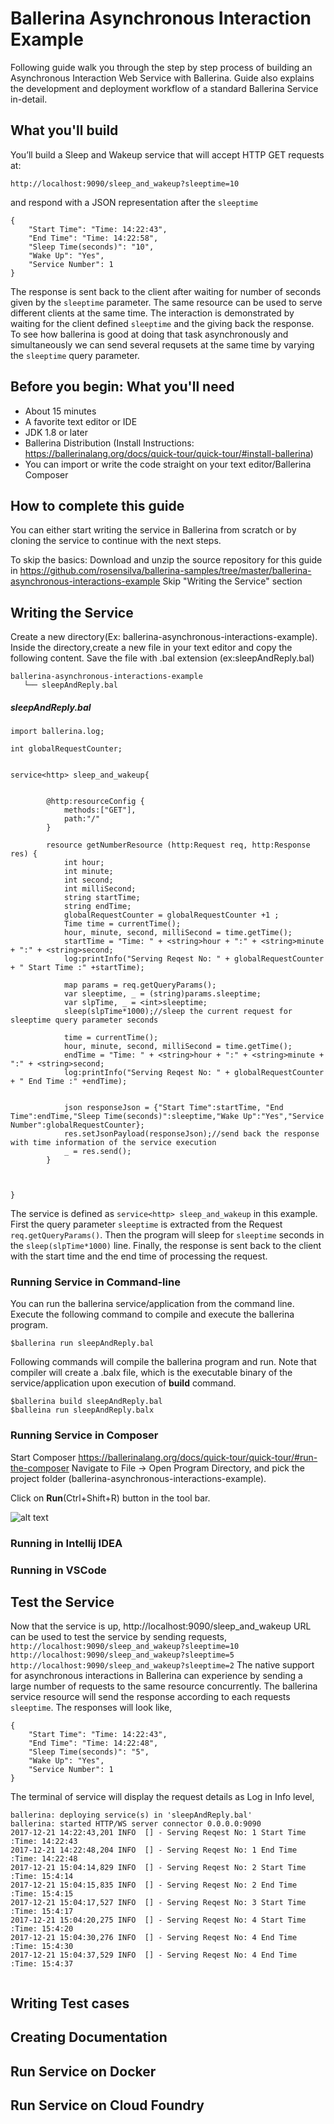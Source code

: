 # Ballerina Asynchronous Interaction Example
Following guide walk you through the step by step process of building an Asynchronous Interaction Web Service with Ballerina.
Guide also explains the development and deployment workflow of a standard Ballerina Service in-detail.

## What you'll build
You’ll build a Sleep and Wakeup service that will accept HTTP GET requests at:
```
http://localhost:9090/sleep_and_wakeup?sleeptime=10
```
and respond with a JSON representation after the `sleeptime`
```
{
    "Start Time": "Time: 14:22:43",
    "End Time": "Time: 14:22:58",
    "Sleep Time(seconds)": "10",
    "Wake Up": "Yes",
    "Service Number": 1
}
```
The response is sent back to the client after waiting for number of seconds given by the `sleeptime` parameter. The same resource can be used to serve different clients at the same time. The interaction is demonstrated by waiting for the client defined `sleeptime` and the giving back the response. To see how ballerina is good at doing that task asynchronously and simultaneously we can send several requsets at the same time by varying the `sleeptime` query parameter.

## Before you begin:  What you'll need
- About 15 minutes
- A favorite text editor or IDE
- JDK 1.8 or later
- Ballerina Distribution (Install Instructions:  https://ballerinalang.org/docs/quick-tour/quick-tour/#install-ballerina)
- You can import or write the code straight on your text editor/Ballerina Composer


## How to complete this guide
You can either start writing the service in Ballerina from scratch or by cloning the service to continue with the next steps.

To skip the basics:
Download and unzip the source repository for this guide in https://github.com/rosensilva/ballerina-samples/tree/master/ballerina-asynchronous-interactions-example
Skip "Writing the Service" section

## Writing the Service
Create a new directory(Ex: ballerina-asynchronous-interactions-example). Inside the directory,create a new file in your text editor and copy the following content. Save the file with .bal extension (ex:sleepAndReply.bal) 
```
ballerina-asynchronous-interactions-example
   └── sleepAndReply.bal
```

##### sleepAndReply.bal
```import ballerina.net.http;
import ballerina.log;

int globalRequestCounter;


service<http> sleep_and_wakeup{


        @http:resourceConfig {
            methods:["GET"],	
            path:"/"
        }

        resource getNumberResource (http:Request req, http:Response res) {
            int hour;
            int minute;
            int second;
            int milliSecond;
            string startTime;
            string endTime;
            globalRequestCounter = globalRequestCounter +1 ;
            Time time = currentTime();						
            hour, minute, second, milliSecond = time.getTime();
            startTime = "Time: " + <string>hour + ":" + <string>minute + ":" + <string>second; 
            log:printInfo("Serving Reqest No: " + globalRequestCounter + " Start Time :" +startTime);

            map params = req.getQueryParams();
            var sleeptime, _ = (string)params.sleeptime;
            var slpTime, _ = <int>sleeptime;
            sleep(slpTime*1000);//sleep the current request for sleeptime query parameter seconds

            time = currentTime();
            hour, minute, second, milliSecond = time.getTime();
            endTime = "Time: " + <string>hour + ":" + <string>minute + ":" + <string>second; 
            log:printInfo("Serving Reqest No: " + globalRequestCounter + " End Time :" +endTime);


            json responseJson = {"Start Time":startTime, "End Time":endTime,"Sleep Time(seconds)":sleeptime,"Wake Up":"Yes","Service Number":globalRequestCounter};
            res.setJsonPayload(responseJson);//send back the response with time information of the service execution 
            _ = res.send();
        }



}
```
The service is defined as `service<http> sleep_and_wakeup` in this example. First the query parameter `sleeptime` is extracted from the Request `req.getQueryParams()`. Then the program will sleep for `sleeptime` seconds in the `sleep(slpTime*1000)` line. Finally, the response is sent back to the client with the start time and the end time of processing the request.

### Running Service in Command-line
You can run the ballerina service/application from the command line. Execute the following command to compile and execute the ballerina program.

```
$ballerina run sleepAndReply.bal
```

Following commands will compile the ballerina program and run. Note that compiler will create a .balx file, which is the executable binary of the service/application upon execution of **build** command.

```
$ballerina build sleepAndReply.bal
$balleina run sleepAndReply.balx
```

### Running Service in Composer
Start Composer https://ballerinalang.org/docs/quick-tour/quick-tour/#run-the-composer
Navigate to File -> Open Program Directory, and pick the project folder (ballerina-asynchronous-interactions-example).

Click on **Run**(Ctrl+Shift+R) button in the tool bar.

![alt text](https://github.com/rosensilva/ballerina-samples/blob/master/ballerina-asynchronous-interactions-example/images/sleepAndWake.png)


### Running in Intellij IDEA
<TODO>

### Running in VSCode
<TODO>


## Test the Service
Now that the service is up, http://localhost:9090/sleep_and_wakeup URL can be used to test the service by sending requests, 
`http://localhost:9090/sleep_and_wakeup?sleeptime=10`
`http://localhost:9090/sleep_and_wakeup?sleeptime=5`
`http://localhost:9090/sleep_and_wakeup?sleeptime=2`
The native support for asynchronous interactions in Ballerina can experience by sending a large number of requests to the same resource concurrently. The ballerina service resource will send the response according to each requests `sleeptime`. The responses will look like,
```
{
    "Start Time": "Time: 14:22:43",
    "End Time": "Time: 14:22:48",
    "Sleep Time(seconds)": "5",
    "Wake Up": "Yes",
    "Service Number": 1
}
```
The terminal of service will display the request details as Log in Info level,

```
ballerina: deploying service(s) in 'sleepAndReply.bal'
ballerina: started HTTP/WS server connector 0.0.0.0:9090
2017-12-21 14:22:43,201 INFO  [] - Serving Reqest No: 1 Start Time :Time: 14:22:43 
2017-12-21 14:22:48,204 INFO  [] - Serving Reqest No: 1 End Time :Time: 14:22:48 
2017-12-21 15:04:14,829 INFO  [] - Serving Reqest No: 2 Start Time :Time: 15:4:14 
2017-12-21 15:04:15,835 INFO  [] - Serving Reqest No: 2 End Time :Time: 15:4:15 
2017-12-21 15:04:17,527 INFO  [] - Serving Reqest No: 3 Start Time :Time: 15:4:17 
2017-12-21 15:04:20,275 INFO  [] - Serving Reqest No: 4 Start Time :Time: 15:4:20 
2017-12-21 15:04:30,276 INFO  [] - Serving Reqest No: 4 End Time :Time: 15:4:30 
2017-12-21 15:04:37,529 INFO  [] - Serving Reqest No: 4 End Time :Time: 15:4:37 


```

## Writing Test cases

## Creating Documentation

## Run Service on Docker

## Run Service on Cloud Foundry


